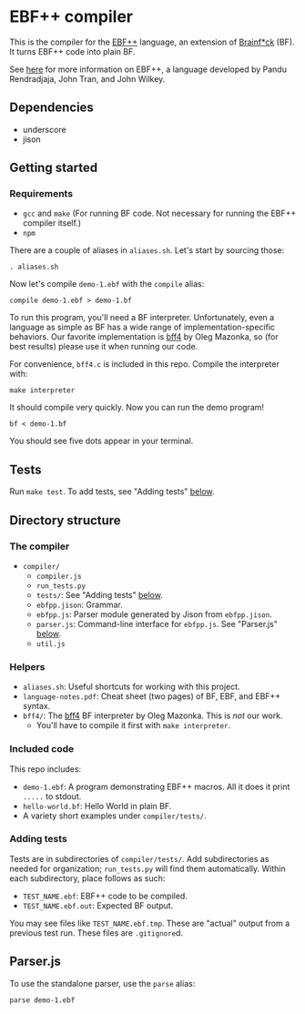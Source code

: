 # EBF++ compiler

This is the compiler for the [EBF++][ebfpp] language, an extension of
[Brainf\*ck][bf] (BF). It turns EBF++ code into plain BF.

See [here][ebfpp] for more information on EBF++, a language developed by Pandu
Rendradjaja, John Tran, and John Wilkey.

## Dependencies
- underscore
- jison

## Getting started
### Requirements
- `gcc` and `make` (For running BF code. Not necessary for running the EBF++
  compiler itself.)
- `npm`

There are a couple of aliases in `aliases.sh`. Let's start by sourcing those:

    . aliases.sh

Now let's compile `demo-1.ebf` with the `compile` alias:

    compile demo-1.ebf > demo-1.bf

To run this program, you'll need a BF interpreter. Unfortunately, even a
language as simple as BF has a wide range of implementation-specific
behaviors. Our favorite implementation is [bff4] by Oleg Mazonka, so (for best
results) please use it when running our code.

For convenience, `bff4.c` is included in this repo. Compile the interpreter
with:

    make interpreter

It should compile very quickly. Now you can run the demo program!

    bf < demo-1.bf

You should see five dots appear in your terminal.


## Tests

Run `make test`. To add tests, see "Adding tests" [below](#adding-tests).


## Directory structure

### The compiler
- `compiler/`
  - `compiler.js`
  - `run_tests.py`
  - `tests/`: See "Adding tests" [below](#adding-tests).
  - `ebfpp.jison`: Grammar.
  - `ebfpp.js`: Parser module generated by Jison from `ebfpp.jison`.
  - `parser.js`: Command-line interface for `ebfpp.js`. See
    "Parser.js" [below](#parserjs).
  - `util.js`

### Helpers
- `aliases.sh`: Useful shortcuts for working with this project.
- `language-notes.pdf`: Cheat sheet (two pages) of BF, EBF, and EBF++ syntax.
- `bff4/`: The [bff4] BF interpreter by Oleg Mazonka. This is *not* our
  work.
  - You'll have to compile it first with `make interpreter`.

### Included code
This repo includes:

- `demo-1.ebf`: A program demonstrating EBF++ macros. All it does it print
  `.....` to stdout.
- `hello-world.bf`: Hello World in plain BF.
- A variety short examples under `compiler/tests/`.

### Adding tests
Tests are in subdirectories of `compiler/tests/`. Add subdirectories as needed
for organization; `run_tests.py` will find them automatically. Within each
subdirectory, place follows as such:

- `TEST_NAME.ebf`: EBF++ code to be compiled.
- `TEST_NAME.ebf.out`: Expected BF output.

You may see files like `TEST_NAME.ebf.tmp`. These are "actual" output from a
previous test run. These files are `.gitignore`d.

## Parser.js
To use the standalone parser, use the `parse` alias:

    parse demo-1.ebf


[ebfpp]: https://prendradjaja.github.io/ebfpp-demo/
[bf]: https://en.wikipedia.org/wiki/Brainfuck
[bff4]: http://mazonka.com/brainf/
